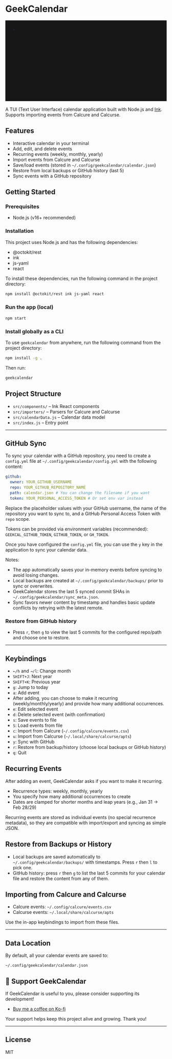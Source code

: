 # GeekCalendar

![GeekCalendar](geekcalendar.gif)

A TUI (Text User Interface) calendar application built with Node.js and [Ink](https://github.com/vadimdemedes/ink). Supports importing events from Calcure and Calcurse.

## Features
- Interactive calendar in your terminal
- Add, edit, and delete events
- Recurring events (weekly, monthly, yearly)
- Import events from Calcure and Calcurse
- Save/load events (stored in `~/.config/geekcalendar/calendar.json`)
- Restore from local backups or GitHub history (last 5)
- Sync events with a GitHub repository

## Getting Started

### Prerequisites
- Node.js (v16+ recommended)

### Installation

This project uses Node.js and has the following dependencies:

- @octokit/rest
- ink
- js-yaml
- react

To install these dependencies, run the following command in the project directory:

```sh
npm install @octokit/rest ink js-yaml react
```

### Run the app (local)
```sh
npm start
```

### Install globally as a CLI
To use `geekcalendar` from anywhere, run the following command from the project directory:
```sh
npm install -g .
```

Then run:
```sh
geekcalendar
```

## Project Structure
- `src/components/` – Ink React components
- `src/importers/` – Parsers for Calcure and Calcurse
- `src/calendarData.js` – Calendar data model
- `src/index.js` – Entry point

---

## GitHub Sync

To sync your calendar with a GitHub repository, you need to create a `config.yml` file at `~/.config/geekcalendar/config.yml` with the following content:

```yaml
github:
  owner: YOUR_GITHUB_USERNAME
  repo: YOUR_GITHUB_REPOSITORY_NAME
  path: calendar.json # You can change the filename if you want
  token: YOUR_PERSONAL_ACCESS_TOKEN # Or set env var instead
```

Replace the placeholder values with your GitHub username, the name of the repository you want to sync to, and a GitHub Personal Access Token with `repo` scope.

Tokens can be provided via environment variables (recommended): `GEEKCAL_GITHUB_TOKEN`, `GITHUB_TOKEN`, or `GH_TOKEN`.

Once you have configured the `config.yml` file, you can use the `y` key in the application to sync your calendar data.

Notes:
- The app automatically saves your in-memory events before syncing to avoid losing changes.
- Local backups are created at `~/.config/geekcalendar/backups/` prior to sync or overwrites.
- GeekCalendar stores the last 5 synced commit SHAs in `~/.config/geekcalendar/sync_meta.json`.
- Sync favors newer content by timestamp and handles basic update conflicts by retrying with the latest remote.

### Restore from GitHub history
- Press `r`, then `g` to view the last 5 commits for the configured repo/path and choose one to restore.

---

## Keybindings

- `←/h` and `→/l`: Change month
- `SHIFT+J`: Next year
- `SHIFT+K`: Previous year
- `g`: Jump to today
- `a`: Add event
- After adding, you can choose to make it recurring (weekly/monthly/yearly) and provide how many additional occurrences.
- `e`: Edit selected event
- `d`: Delete selected event (with confirmation)
- `s`: Save events to file
- `S`: Load events from file
- `c`: Import from Calcure (`~/.config/calcure/events.csv`)
- `u`: Import from Calcurse (`~/.local/share/calcurse/apts`)
- `y`: Sync with GitHub
- `r`: Restore from backup/history (choose local backups or GitHub history)
- `q`: Quit

## Recurring Events
After adding an event, GeekCalendar asks if you want to make it recurring.

- Recurrence types: weekly, monthly, yearly
- You specify how many additional occurrences to create
- Dates are clamped for shorter months and leap years (e.g., Jan 31 → Feb 28/29)

Recurring events are stored as individual events (no special recurrence metadata), so they are compatible with import/export and syncing as simple JSON.

## Restore from Backups or History
- Local backups are saved automatically to `~/.config/geekcalendar/backups/` with timestamps. Press `r` then `l` to pick one.
- GitHub history: press `r` then `g` to list the last 5 commits for your calendar file and restore the content from any of them.

## Importing from Calcure and Calcurse
- Calcure events: `~/.config/calcure/events.csv`
- Calcurse events: `~/.local/share/calcurse/apts`

Use the in-app keybindings to import from these files.

---

## Data Location

By default, all your calendar events are saved to:
```
~/.config/geekcalendar/calendar.json
```


## 💖 Support GeekCalendar

If GeekCalendar is useful to you, please consider supporting its development!

- [Buy me a coffee on Ko-fi](https://ko-fi.com/fearlessgeekmedia)

Your support helps keep this project alive and growing. Thank you!

---

## License
MIT
